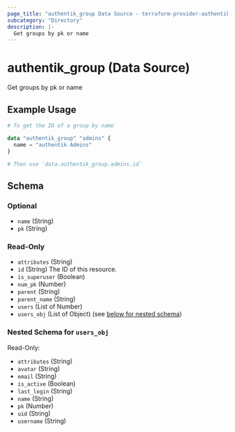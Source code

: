 ```yaml
---
page_title: "authentik_group Data Source - terraform-provider-authentik"
subcategory: "Directory"
description: |-
  Get groups by pk or name
---
```


# authentik_group (Data Source)

Get groups by pk or name

## Example Usage

```terraform
# To get the ID of a group by name

data "authentik_group" "admins" {
  name = "authentik Admins"
}

# Then use `data.authentik_group.admins.id`
```

<!-- schema generated by tfplugindocs -->
## Schema

### Optional

- `name` (String)
- `pk` (String)

### Read-Only

- `attributes` (String)
- `id` (String) The ID of this resource.
- `is_superuser` (Boolean)
- `num_pk` (Number)
- `parent` (String)
- `parent_name` (String)
- `users` (List of Number)
- `users_obj` (List of Object) (see [below for nested schema](#nestedatt--users_obj))

<a id="nestedatt--users_obj"></a>
### Nested Schema for `users_obj`

Read-Only:

- `attributes` (String)
- `avatar` (String)
- `email` (String)
- `is_active` (Boolean)
- `last_login` (String)
- `name` (String)
- `pk` (Number)
- `uid` (String)
- `username` (String)


